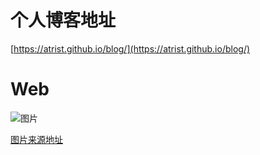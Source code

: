 # 个人博客地址

[https://atrist.github.io/blog/](https://atrist.github.io/blog/)

# Web

![图片](https://roadmap.sh/roadmaps/frontend.png)

[图片来源地址](https://roadmap.sh/)
